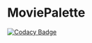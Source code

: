 # MoviePalette

[![Codacy Badge](https://api.codacy.com/project/badge/Grade/b09b5749bc184c8abed319a2f03eb3d8)](https://app.codacy.com/gh/GuilhermeKaio/MoviePalette?utm_source=github.com&utm_medium=referral&utm_content=GuilhermeKaio/MoviePalette&utm_campaign=Badge_Grade)